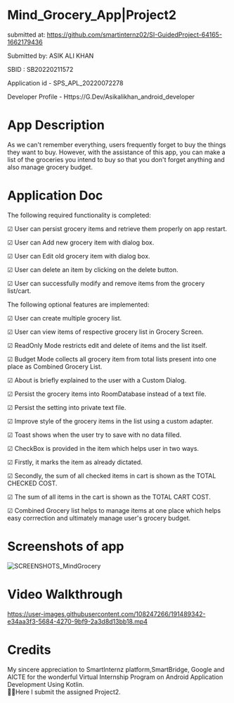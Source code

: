 # Mind_Grocery_App|Project2

submitted at:
https://github.com/smartinternz02/SI-GuidedProject-64165-1662179436

Submitted by: ASIK ALI KHAN

SBID	:	SB20220211572

Application id - SPS_APL_20220072278

Developer Profile -
Https://G.Dev/Asikalikhan_android_developer


# App Description

As we can't remember everything, users frequently forget to buy the things they want to buy. However, with the assistance of this app, you can make a list of the groceries you intend to buy so that you don't forget anything and also manage grocery budget.


# Application Doc

The following required functionality is completed:

☑ User can persist grocery items and retrieve them properly on app restart.
 
☑ User can Add new grocery item with dialog box.

☑ User can Edit old grocery item with dialog box.
 
☑ User can delete an item by clicking on the delete button.
 
☑ User can successfully modify and remove items from the grocery list/cart.
 
 
 
The following optional features are implemented:

☑ User can create multiple grocery list.

☑ User can view items of respective grocery list in Grocery Screen.

☑ ReadOnly Mode restricts edit and delete of items and the list itself.

☑ Budget Mode collects all grocery item from total lists present into one place as Combined Grocery List.

☑ About is briefly explained to the user with a Custom Dialog.
 
☑ Persist the grocery items into RoomDatabase instead of a text file.

☑ Persist the setting into private text file.
 
☑ Improve style of the grocery items in the list using a custom adapter.

☑ Toast shows when the user try to save with no data filled.

☑ CheckBox is provided in the item which helps user in two ways.

☑ Firstly, it marks the item as already dictated.

☑ Secondly, the sum of all checked items in cart is shown as the TOTAL CHECKED COST.

☑ The sum of all items in the cart is shown as the TOTAL CART COST.

☑ Combined Grocery list helps to manage items at one place which helps easy corrrection and ultimately manage user's grocery budget. 


# Screenshots of app

![SCREENSHOTS_MindGrocery](https://user-images.githubusercontent.com/108247266/191489221-5a360691-f62b-489f-860a-edf301aebaee.png)





# Video Walkthrough 




https://user-images.githubusercontent.com/108247266/191489342-e34aa3f3-5684-4270-9bf9-2a3d8d13bb18.mp4





# Credits

 My sincere appreciation to SmartInternz platform,SmartBridge, Google and AICTE for the wonderful Virtual Internship Program on Android Application Development Using Kotlin.  
🙆‍ ✔Here I submit the assigned Project2.
    

